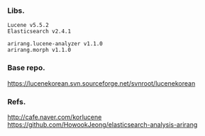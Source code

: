 ### Libs.
```
Lucene v5.5.2
Elasticsearch v2.4.1

arirang.lucene-analyzer v1.1.0
arirang.morph v1.1.0

```

### Base repo.
https://lucenekorean.svn.sourceforge.net/svnroot/lucenekorean


### Refs.
http://cafe.naver.com/korlucene
https://github.com/HowookJeong/elasticsearch-analysis-arirang


                                        